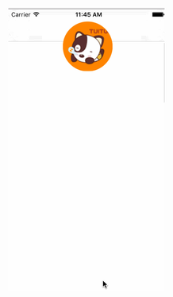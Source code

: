 ![image](https://github.com/914813666/head/blob/master/%E5%A4%B4%E5%83%8F%E6%8B%89%E5%8D%87/infoimg/animation3.gif)
